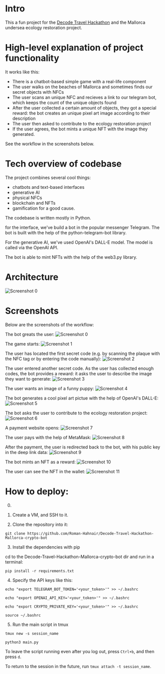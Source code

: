 # Intro

This a fun project for the [Decode Travel Hackathon](https://decode.travel/) and the Mallorca undersea ecology restoration project. 

# High-level explanation of project functionality

It works like this:
- There is a chatbot-based simple game with a real-life component
- The user walks on the beaches of Mallorca and sometimes finds our secret objects with NFCs
- The user scans an unique NFC and recieves a link to our telegram bot, which keeps the count of the unique objects found
- After the user collected a certain amount of objects, they got a special reward: the bot creates an unique pixel art image according to their description
- The user then asked to contribute to the ecology restoration project
- If the user agrees, the bot mints a unique NFT with the image they generated.

See the workflow in the screenshots below.

# Tech overview of codebase

The project combines several cool things:

- chatbots and text-based interfaces 
- generative AI
- physical NFCs
- blockchain and NFTs
- gamification for a good cause.

The codebase is written mostly in Python.

for the interface, we've build a bot in the popular messenger Telegram. The bot is built with the help of the python-telegram-bot library.

For the generative AI, we've used OpenAI's DALL-E model. The model is called via the OpenAI API.

The bot is able to mint NFTs with the help of the web3.py library.

# Architecture

![Screenshot 0](/media/architecture.jpg)


# Screenshots

Below are the screenshots of the workflow:

The bot greats the user:
![Screenshot 0](/media/bot_screenshots/0.png)

The game starts:
![Screenshot 1](/media/bot_screenshots/1.png)

The user has located the first secret code (e.g. by scanning the plaque with the NFC tag or by entering the code manually):
![Screenshot 2](/media/bot_screenshots/2.png)

The user entered another secret code. As the user has collected enough codes, the bot provides a reward: it asks the user to describe the image they want to generate:
![Screenshot 3](/media/bot_screenshots/3.png)

The user wants an image of a funny puppy:
![Screenshot 4](/media/bot_screenshots/4.png)

The bot generates a cool pixel art pictue with the help of OpenAI's DALL-E:
![Screenshot 5](/media/bot_screenshots/5.png)

The bot asks the user to contribute to the ecology restoration project:
![Screenshot 6](/media/bot_screenshots/6.png)

A payment website opens:
![Screenshot 7](/media/bot_screenshots/7.png)

The user pays with the help of MetaMask:
![Screenshot 8](/media/bot_screenshots/8.png)

After the payment, the user is redirected back to the bot, with his public key in the deep link data:
![Screenshot 9](/media/bot_screenshots/9.png)

The bot mints an NFT as a reward:
![Screenshot 10](/media/bot_screenshots/10.png)

The user can see the NFT in the wallet:
![Screenshot 11](/media/bot_screenshots/11.png)


# How to deploy:

0. 

1. Create a VM, and SSH to it.

2. Clone the repository into it: 

```
git clone https://github.com/Roman-Hahnair/Decode-Travel-Hackathon-Mallorca-crypto-bot
```

3. Install the dependencies with pip

cd to the Decode-Travel-Hackathon-Mallorca-crypto-bot dir and run in a terminal:

```
pip install -r requirements.txt
```

4. Specify the API keys like this:

```
echo "export TELEGRAM_BOT_TOKEN='<your_token>'" >> ~/.bashrc

echo "export OPENAI_API_KEY='<your_token>'" >> ~/.bashrc

echo "export CRYPTO_PRIVATE_KEY='<your_token>'" >> ~/.bashrc

source ~/.bashrc
```

5. Run the main script in tmux

```
tmux new -s session_name

python3 main.py
```

To leave the script running even after you log out, press `Ctrl+b`, and then press `d`.

To return to the session in the future, run `tmux attach -t session_name`.

